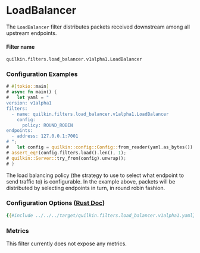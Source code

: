 # LoadBalancer

The `LoadBalancer` filter distributes packets received downstream among all upstream endpoints.

#### Filter name
```text
quilkin.filters.load_balancer.v1alpha1.LoadBalancer
```

### Configuration Examples
```rust
# #[tokio::main]
# async fn main() {
#   let yaml = "
version: v1alpha1
filters:
  - name: quilkin.filters.load_balancer.v1alpha1.LoadBalancer
    config:
      policy: ROUND_ROBIN
endpoints:
  - address: 127.0.0.1:7001
# ";
#   let config = quilkin::config::Config::from_reader(yaml.as_bytes()).unwrap();
# assert_eq!(config.filters.load().len(), 1);
# quilkin::Server::try_from(config).unwrap();
# }
```

The load balancing policy (the strategy to use to select what endpoint to send traffic to) is configurable.
In the example above, packets will be distributed by selecting endpoints in turn, in round robin fashion.

### Configuration Options ([Rust Doc](../../api/quilkin/filters/load_balancer/struct.Config.html))

```yaml
{{#include ../../../target/quilkin.filters.load_balancer.v1alpha1.yaml}}
```

### Metrics

This filter currently does not expose any metrics.

